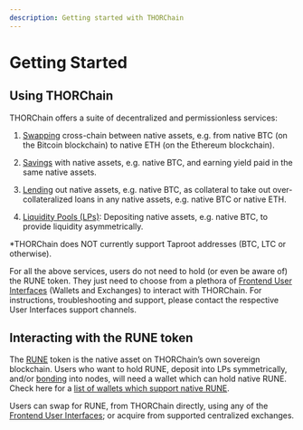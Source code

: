```yaml
---
description: Getting started with THORChain
---
```


# Getting Started

## Using THORChain

THORChain offers a suite of decentralized and permissionless services:

1. [Swapping](https://docs.thorchain.org/understanding-thorchain/roles/swapping) cross-chain between native assets, e.g. from native BTC (on the Bitcoin blockchain) to native ETH (on the Ethereum blockchain).

2. [Savings](https://docs.thorchain.org/thorchain-finance/savings) with native assets, e.g. native BTC, and earning yield paid in the same native assets.

3. [Lending](https://docs.thorchain.org/thorchain-finance/lending) out native assets, e.g. native BTC, as collateral to take out over-collateralized loans in any native assets, e.g. native BTC or native ETH.

4. [Liquidity Pools (LPs)](https://docs.thorchain.org/understanding-thorchain/roles/liquidity-providers): Depositing native assets, e.g. native BTC, to provide liquidity asymmetrically.

\*THORChain does NOT currently support Taproot addresses (BTC, LTC or otherwise).

For all the above services, users do not need to hold (or even be aware of) the RUNE token. They just need to choose from a plethora of [Frontend User Interfaces](https://docs.thorchain.org/ecosystem#exchanges-only) (Wallets and Exchanges) to interact with THORChain. For instructions, troubleshooting and support, please contact the respective User Interfaces support channels.

## Interacting with the RUNE token

The [RUNE](https://docs.thorchain.org/understanding-thorchain/rune) token is the native asset on THORChain’s own sovereign blockchain. Users who want to hold RUNE, deposit into LPs symmetrically, and/or [bonding](https://docs.thorchain.org/understanding-thorchain/roles/node-operators) into nodes, will need a wallet which can hold native RUNE. Check here for a [list of wallets which support native RUNE](https://docs.thorchain.org/ecosystem#integrated-wallets-and-exchanges).

Users can swap for RUNE, from THORChain directly, using any of the [Frontend User Interfaces](https://docs.thorchain.org/ecosystem#exchanges-only); or acquire from supported centralized exchanges.
